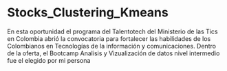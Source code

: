 # Stocks_Clustering_Kmeans
En esta oportunidad el programa del Talentotech del Ministerio de las Tics en Colombia abrió la convocatoria para fortalecer las habilidades de los Colombianos en Tecnologías de la información y comunicaciones. Dentro de la oferta, el Bootcamp Analisis y Vizualización de datos nivel intermedio fue el elegido por mi persona

